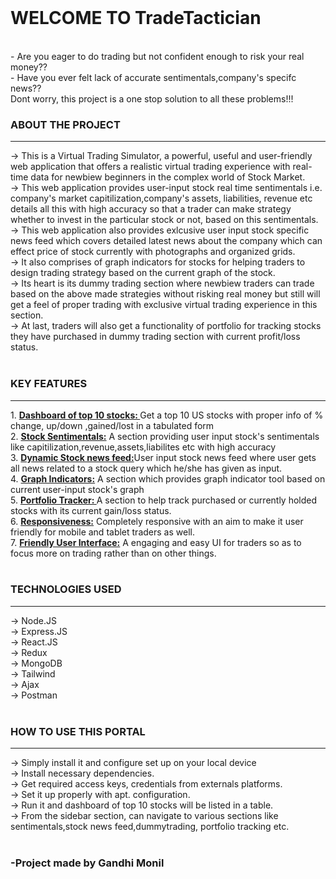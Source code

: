 <br>
<h1><strong>WELCOME TO TradeTactician</strong></h1>
 <br>
 - Are you eager to do trading but not confident enough to risk your real money??<br> 
 - Have you ever felt lack of accurate sentimentals,company's specifc news??<br>
   Dont worry, this project is a one stop solution to all these problems!!!<br>

<h3><bold>ABOUT THE PROJECT</bold></h3>
<hr></hr>
-> This is a Virtual Trading Simulator, a powerful, useful and user-friendly web application that offers a realistic virtual trading experience with real-time data  for newbiew beginners in the complex world of Stock Market. <br>
-> This web application provides user-input stock real time sentimentals i.e. company's market capitilization,company's assets, liabilities, revenue etc details all this with high accuracy so that a trader can make strategy whether to invest in the particular stock or not, based on this sentimentals.<br>
-> This web application also provides exlcusive user input stock specific news feed which covers detailed  latest news about the company which can effect price of stock currently with photographs and organized grids.<br>
-> It also comprises of graph indicators for stocks for helping traders to design trading strategy based on the current graph of the stock.<br>
-> Its heart is its dummy trading section where newbiew traders can trade based on the above made strategies without risking real money but still will get a feel of proper trading with exclusive virtual trading experience in this section.<br>
-> At last, traders will also get a functionality of portfolio for tracking stocks they have purchased in dummy trading section with current profit/loss status. <br><br>

<h3><bold>KEY FEATURES</bold></h3>
<hr></hr>
1. <strong><u>Dashboard of top 10 stocks: </u></strong> Get a top 10 US stocks with proper info of % change, up/down ,gained/lost in a tabulated form<br>
2. <strong><u>Stock Sentimentals:</u></strong> A section providing user input stock's sentimentals like capitilization,revenue,assets,liabilites etc with high accuracy<br>
3. <strong><u>Dynamic Stock news feed:</u></strong>User input stock news feed where user gets all news related to a stock query which he/she has given as input.<br>
4. <strong> <u>Graph Indicators:</u></strong> A section which provides graph indicator tool based on current user-input stock's graph<br>
5. <strong><u>Portfolio Tracker: </u></strong>  A section to help track purchased or currently holded stocks with its current gain/loss status.<br>
6. <strong><u>Responsiveness:</u></strong> Completely responsive with an aim to make it user friendly for mobile and tablet traders as well. <br>
7. <strong><u>Friendly User Interface:</u></strong>  A engaging and easy UI for traders so as to focus more on trading rather than on other things.<br><br>

<h3><bold>TECHNOLOGIES USED</bold></h3>
<hr></hr>
-> Node.JS<br>
-> Express.JS<br>
-> React.JS<br>
-> Redux<br>
-> MongoDB<br>
-> Tailwind<br>
-> Ajax<br>
-> Postman<br><br>

<h3><bold> HOW TO USE THIS PORTAL</bold></h3>
<hr></hr>
-> Simply install it and configure set up on your local device<br>
-> Install necessary dependencies.<br>
-> Get required access keys, credentials from externals platforms.<br>
-> Set it up properly with apt. configuration.<br>
-> Run it and dashboard of top 10 stocks will be listed in a table.<br>
-> From the sidebar section, can navigate to various sections like sentimentals,stock news feed,dummytrading, portfolio tracking etc.<br><br>

<h3> -Project made by Gandhi Monil</h3>

